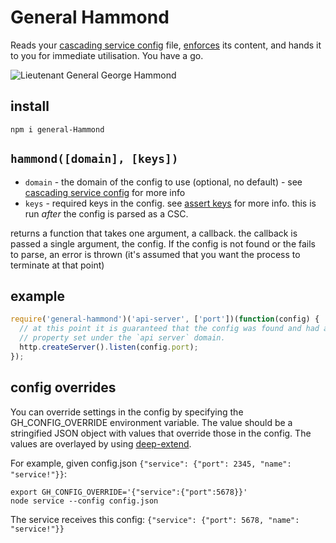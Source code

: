 # General Hammond

Reads your [cascading service config](http://github.com/brikteknologier/cascading-service-config)
file, [enforces](http://github.com/jonpacker/assert-keys) its content, and hands
it to you for immediate utilisation. You have a go.

![Lieutenant General George Hammond](http://i.imgur.com/DbO3Vkl.jpg)

## install

```
npm i general-Hammond
```

## `hammond([domain], [keys])`

* `domain` - the domain of the config to use (optional, no default) - see
  [cascading service config](http://github.com/brikteknologier/cascading-service-config)
  for more info
* `keys` - required keys in the config. see [assert keys](http://github.com/jonpacker/assert-keys)
  for more info. this is run *after* the config is parsed as a CSC.

returns a function that takes one argument, a callback. the callback is passed a
single argument, the config. If the config is not found or the fails to parse,
an error is thrown (it's assumed that you want the process to terminate at that
point)

## example

```javascript
require('general-hammond')('api-server', ['port'])(function(config) {
  // at this point it is guaranteed that the config was found and had a `port`
  // property set under the `api server` domain.
  http.createServer().listen(config.port);
});
```

## config overrides

You can override settings in the config by specifying the GH_CONFIG_OVERRIDE 
environment variable. The value should be a stringified JSON object with values
that override those in the config. The values are overlayed by using
[deep-extend](https://github.com/unclechu/node-deep-extend).

For example, given config.json `{"service": {"port": 2345, "name": "service!"}}`:

```
export GH_CONFIG_OVERRIDE='{"service":{"port":5678}}'
node service --config config.json
```

The service receives this config: `{"service": {"port": 5678, "name": "service!"}}`
